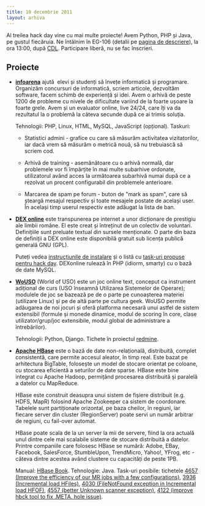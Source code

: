 ```yaml
---
title: 10 decembrie 2011
layout: arhiva
---
```


Al treilea hack day vine cu mai multe proiecte! Avem Python, PHP și
Java, pe gustul fiecăruia. Ne întâlnim în EG-106 (detalii pe [pagina de
descriere](/descriere.html)), la ora 13:00, după
[CDL](http://cdl.rosedu.org/2011-fall/). Participare liberă, nu se fac
înscrieri.


## Proiecte

* **[infoarena][]** ajută  elevi și studenți să învețe informatică și
  programare. Organizăm concursuri de informatică, scriem articole,
  dezvoltăm software, facem schimb de experiență și idei. Avem o arhivă
  de peste 1200 de probleme cu nivele de dificultate variind de la
  foarte ușoare la foarte grele. Avem și un evaluator online, live
  24/24, care îți va da rezultatul la o problemă la câteva secunde după
  ce ai trimis soluția.

  Tehnologii: PHP, Linux, HTML, MySQL, JavaScript (opțional). Taskuri:

  * Statistici admini - grafice cu care să măsurăm activitatea
    vizitatorilor, iar dacă vrem să măsurăm o metrică nouă, să nu
    trebuiască să scriem cod.

  * Arhivă de training - asemănătoare cu o arhivă normală, dar
    problemele vor fi împărțite în mai multe subarhive ordonate,
    utilizatorul având acces la următoarea subarhivă numai după ce a
    rezolvat un procent configurabil din problemele anterioare.

  * Marcarea de spam pe forum - buton de "mark as spam", care să șteargă
    mesajul respectiv și toate mesajele postate de același user. În
    același timp userul respectiv este adăugat la lista de ban.

[infoarena]: http://infoarena.ro/


* **[DEX online][]** este transpunerea pe internet a unor
  dicționare de prestigiu ale limbii române. El este creat și întreținut
  de un colectiv de voluntari.  Definițiile sunt preluate textual din
  sursele menționate. O parte din baza de definiții a DEX online este
  disponibilă gratuit sub licența publică generală GNU (GPL).

  Puteți vedea [instrucțiunile de instalare][dexonline-install] și o
  listă cu [task-uri propuse pentru hack day][dexonline-tasks].
  DEXonline rulează în PHP (idiorm, smarty) cu o bază de date MySQL.

[dex online]: http://dexonline.ro/
[dexonline-install]: http://wiki.dexonline.ro/wiki/AccesLaCodulSurs%C4%83
[dexonline-tasks]: http://wiki.dexonline.ro/wiki/ROSEdu


* **[WoUSO][]** (World of USO) este un joc online text, conceput ca
  instrument adițional de curs (USO înseamnă Utilizarea Sistemelor de
  Operare); modulele de joc se bazează pe de o parte pe cunoașterea
  materiei (utilizare Linux) și pe de altă parte pe cultura geek. WoUSO
  permite adăugarea de noi jocuri și oferă platforma necesară unui
  astfel de sistem extensibil (formule și monede dinamice, modul de
  scoring în core, clase utilizator/grup/joc extensibile, modul global
  de administrare a întrebărilor).

  Tehnologii: Python, Django. Tichete în proiectul
  [redmine](https://projects.rosedu.org/projects/wouso).

[wouso]: https://wouso.rosedu.org/


* **[Apache HBase][hbase]** este o bază de date non-relațională,
  distribuită, complet consistentă, care permite accesul aleator, în
  timp real. Este bazat pe arhitectura BigTable, folosește un model de
  stocare orientat pe coloane, cu stocarea eficientă a seturilor de date
  sparse. HBase este bine integrat cu Apache Hadoop, permițând
  procesarea distribuită și paralelă a datelor cu MapReduce.

  HBase este construit deasupra unui sistem de fișiere distribuit (e.g.
  HDFS, MapR) folosind Apache Zookeeper ca sistem de coordonare.
  Tabelele sunt partiționate orizontal, pe baza cheilor, în regiuni, iar
  fiecare server din cluster (RegionServer) poate servi un număr
  arbitrar de regiuni, cu fail-over automat.

  HBase poate scala de la un server la mii de servere, fiind la ora
  actuală unul dintre cele mai scalabile sisteme de stocare distribuită
  a datelor. Printre companiile care folosesc HBase se numără: Adobe,
  EBay, Facebook, SalesForce, StumbleUpon, TrendMicro, Yahoo!, YFrog,
  etc - câteva dintre acestea având clustere cu capacități de peste 1PB.

  Manual: [HBase Book][]. Tehnologie: Java. Task-uri posibile: tichetele
  [4657 (Improve the efficiency of our MR jobs with a few
  configurations)](https://issues.apache.org/jira/browse/HBASE-4657),
  [3936 (Incremental load
  HFiles)](https://issues.apache.org/jira/browse/HBASE-3936),
  [4030 (FileNotFound exception in Incremental load
  HFOF)](https://issues.apache.org/jira/browse/HBASE-4030),
  [4557 (better Unknown scanner
  exception)](https://issues.apache.org/jira/browse/HBASE-4557),
  [4122 (improve hbck tool to fix .META. hole
  issue)](https://issues.apache.org/jira/browse/HBASE-4122).

[hbase]: http://hbase.apache.org/
[hbase book]: http://hbase.apache.org/book/book.html
